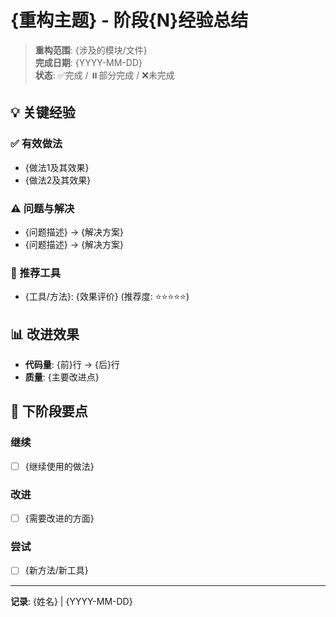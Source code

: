 # {重构主题} - 阶段{N}经验总结

> **重构范围**: {涉及的模块/文件}  
> **完成日期**: {YYYY-MM-DD}  
> **状态**: ✅完成 / ⏸️部分完成 / ❌未完成

## 💡 关键经验

### ✅ 有效做法

- {做法1及其效果}
- {做法2及其效果}

### ⚠️ 问题与解决

- {问题描述} → {解决方案}
- {问题描述} → {解决方案}

### 🔧 推荐工具

- {工具/方法}: {效果评价} (推荐度: ⭐⭐⭐⭐⭐)

## 📊 改进效果

- **代码量**: {前}行 → {后}行
- **质量**: {主要改进点}

## 🚀 下阶段要点

### 继续

- [ ] {继续使用的做法}

### 改进

- [ ] {需要改进的方面}

### 尝试

- [ ] {新方法/新工具}

---

**记录**: {姓名} | {YYYY-MM-DD}
